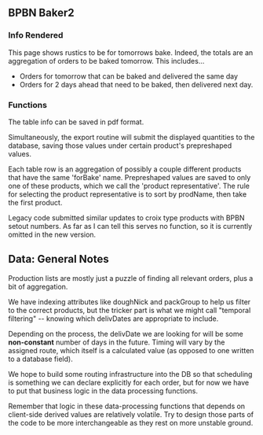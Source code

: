 

## BPBN Baker2

### Info Rendered

This page shows rustics to be for tomorrows bake. Indeed, the totals are an
aggregation of orders to be baked tomorrow. This includes...

  - Orders for tomorrow that can be baked and delivered the same day 
  - Orders for 2 days ahead that need to be baked, then delivered next day.

### Functions

The table info can be saved in pdf format.

Simultaneously, the export routine will submit the displayed quantities to the
database, saving those values under certain product's prepreshaped values.

Each table row is an aggregation of possibly a couple different products that
have the same 'forBake' name. Prepreshaped values are saved to only one of these
products, which we call the 'product representative'.  The rule for selecting
the product representative is to sort by prodName, then take the first product.

Legacy code submitted similar updates to croix type products with BPBN setout
numbers.  As far as I can tell this serves no function, so it is currently
omitted in the new version.



## Data: General Notes

Production lists are mostly just a puzzle of finding all relevant orders,
plus a bit of aggregation.

We have indexing attributes like doughNick and packGroup to help us
filter to the correct products, but the tricker part is what we might call
"temporal filtering" -- knowing which delivDates are appropriate to
include.

Depending on the process, the delivDate we are looking for will be some 
**non-constant** number of days in the future. Timing will vary by the assigned
route, which itself is a calculated value (as opposed to one written to a 
database field).

We hope to build some routing infrastructure into the DB so that scheduling
is something we can declare explicitly for each order, but for now we have
to put that business logic in the data processing functions.

Remember that logic in these data-processing functions that depends on
client-side derived values are relatively volatile. Try to design those parts
of the code to be more interchangeable as they rest on more unstable ground.